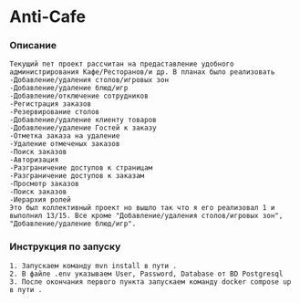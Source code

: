 # Anti-Cafe
### Описание
    Текущий пет проект рассчитан на предаставление удобного администрирования Кафе/Ресторанов/и др. В планах было реализовать 
    -Добавление/удаления столов/игровых зон
    -Добавление/удаление блюд/игр
    -Добавление/отключение сотрудников
    -Регистрация заказов
    -Резервирование столов
    -Добавление/удаление клиенту товаров
    -Добавление/удаление Гостей к заказу
    -Отметка заказа на удаление
    -Удаление отмеченых заказов
    -Поиск заказов 
    -Авторизация
    -Разграничение доступов к страницам
    -Разграничение доступов к заказам
    -Просмотр заказов
    -Поиск заказов
    -Иерархия ролей
    Это был коллективный проект но вышло так что я его реализовал 1 и выполнил 13/15. Все кроме "Добавление/удаления столов/игровых зон", "Добавление/удаление блюд/игр".
### Инструкция по запуску
    1. Запускаем команду mvn install в пути .
    2. В файле .env указываем User, Password, Database от BD Postgresql
    3. После окончания первого пункта запускаем команду docker compose up в пути .